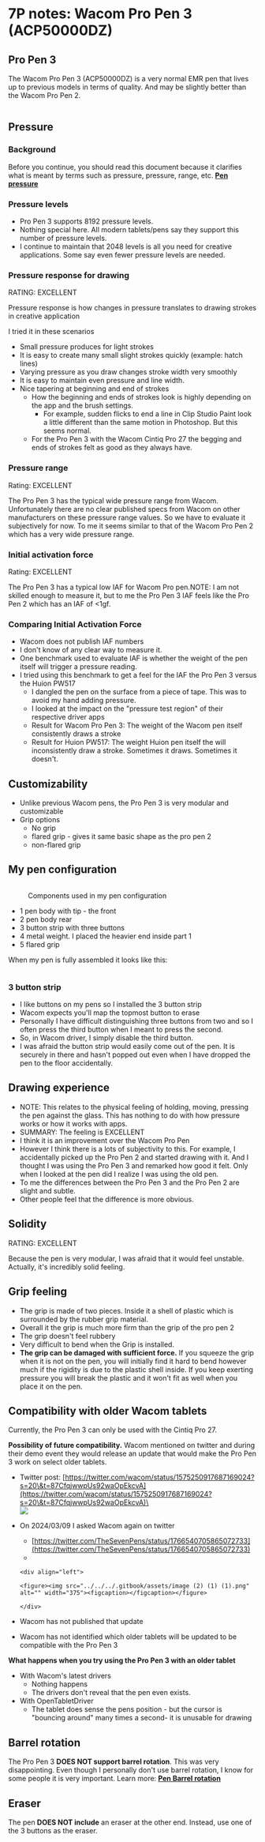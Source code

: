 # 7P notes: Wacom Pro Pen 3 (ACP50000DZ)

## Pro Pen 3

The Wacom Pro Pen 3 (ACP50000DZ) is a very normal EMR pen that lives up to previous models in terms of quality. And may be slightly better than the Wacom Pro Pen 2.&#x20;

<figure><img src="../../../.gitbook/assets/Wacom Pro Pen 3 (ACP50000DZ).jpg" alt=""><figcaption></figcaption></figure>

## Pressure&#x20;

### Background

Before you continue, you should read this document because it clarifies what is meant by terms such as pressure, pressure, range, etc. [**Pen pressure**](../../../guides/core-features/pen-pressure.md)  &#x20;

### Pressure levels

* Pro Pen 3 supports 8192 pressure levels.
* Nothing special here. All modern tablets/pens say they support this number of pressure levels.
* I continue to maintain that 2048 levels is all you need for creative applications. Some say even fewer pressure levels are needed.

### Pressure response for drawing

RATING: EXCELLENT

Pressure response is how changes in pressure translates to drawing strokes in creative application

I tried it in these scenarios

* Small pressure produces for light strokes&#x20;
* It is easy to create many small slight strokes quickly (example: hatch lines)&#x20;
* Varying pressure as you draw changes stroke width very smoothly&#x20;
* It is easy to maintain even pressure and line width.
* Nice tapering at beginning and end of strokes
  * How the beginning and ends of strokes look is highly depending on the app and the brush settings.
    * For example, sudden flicks to end a line in Clip Studio Paint look a little different than the same motion in Photoshop. But this seems normal.
  * For the Pro Pen 3 with the Wacom Cintiq Pro 27 the begging and ends of strokes felt as good as they always have.&#x20;

### Pressure range&#x20;

Rating: EXCELLENT

The Pro Pen 3 has the typical wide pressure range from Wacom. Unfortunately there are no clear published specs from Wacom on other manufacturers on these pressure range values. So we have to evaluate it subjectively for now. To me it seems similar to that of the Wacom Pro Pen 2 which has a very wide pressure range.

### Initial activation force

Rating: EXCELLENT

The Pro Pen 3 has a typical low IAF for Wacom Pro pen.NOTE: I am not skilled enough to measure it, but to me the Pro Pen 3 IAF feels like the Pro Pen 2 which has an IAF of <1gf.&#x20;

### Comparing Initial Activation Force

* Wacom does not publish IAF numbers
* I don't know of any clear way to measure it.
* One benchmark used to evaluate IAF is whether the weight of the pen itself will trigger a pressure reading.
* I tried using this benchmark to get a feel for the IAF the Pro Pen 3 versus the Huion PW517
  * I dangled the pen on the surface from a piece of tape. This was to avoid my hand adding pressure.
  * I looked at the impact on the "pressure test region" of their respective driver apps
  * Result for Wacom Pro Pen 3: The weight of the Wacom pen itself consistently draws a stroke
  * Result for Huion PW517: The weight Huion pen itself the will inconsistently draw a stroke. Sometimes it draws. Sometimes it doesn't.

## Customizability

* Unlike previous Wacom pens, the Pro Pen 3 is very modular and customizable
* Grip options
  * No grip
  * flared grip - gives it same basic shape as the pro pen 2
  * non-flared grip

## My pen configuration

<figure><img src="../../../.gitbook/assets/pen disassembled-numbered.jpg" alt=""><figcaption><p>Components used in my pen configuration</p></figcaption></figure>

* 1 pen body with tip - the front
* 2 pen body rear
* 3 button strip with three buttons
* 4 metal weight. I placed the heavier end inside part 1
* 5 flared grip

When my pen is fully assembled it looks like this:

<figure><img src="../../../.gitbook/assets/pen assembled.jpg" alt=""><figcaption></figcaption></figure>

### 3 button strip

* I like buttons on my pens so I installed the 3 button strip
* Wacom expects you'll map the topmost button to erase
* Personally I have difficult distinguishing three buttons from two and so I often press the third button when I meant to press the second.
* So, in Wacom driver, I simply disable the third button.
* I was afraid the button strip would easily come out of the pen. It is securely in there and hasn't popped out even when I have dropped the pen to the floor accidentally.

## Drawing experience

* NOTE: This relates to the physical feeling of holding, moving, pressing the pen against the glass. This has nothing to do with how pressure works or how it works with apps.
* SUMMARY: The feeling is EXCELLENT
* I think it is an improvement over the Wacom Pro Pen&#x20;
* However I think there is a lots of subjectivity to this. For example, I accidentally picked up the Pro Pen 2 and started drawing with it. And I thought I was using the Pro Pen 3 and remarked how good it felt. Only when I looked at the pen did I realize I was using the old pen.
* To me the differences between the Pro Pen 3 and the Pro Pen 2 are slight and subtle.&#x20;
* Other people feel that the difference is more obvious.

## Solidity

RATING: EXCELLENT

Because the pen is very modular, I was afraid that it would feel unstable. Actually, it's incredibly solid feeling.

## Grip feeling

* The grip is made of two pieces. Inside it a shell of plastic which is surrounded by the rubber grip material.
* Overall it the grip is much more firm than the grip of the pro pen 2&#x20;
* The grip doesn't feel rubbery
* Very difficult to bend when the Grip is installed.
* **The grip can be damaged with sufficient force.** If you squeeze the grip when it is not on the pen, you will initially find it hard to bend however much if the rigidity is due to the plastic shell inside. If you keep exerting pressure you will break the plastic and it won't fit as well when you place it on the pen.

## Compatibility with older Wacom tablets

Currently, the Pro Pen 3 can only be used with the Cintiq Pro 27.

**Possibility of future compatibility.** Wacom mentioned on twitter and during their demo event they would release an update that would make the Pro Pen 3 work on select older tablets.

* Twitter post: [https://twitter.com/wacom/status/1575250917687169024?s=20\&t=87CfqjwwpUs92waOpEkcvA](https://twitter.com/wacom/status/1575250917687169024?s=20\&t=87CfqjwwpUs92waOpEkcvA)\
  \
  ![](<../../../.gitbook/assets/image (312).png>)
* On 2024/03/09 I asked Wacom again on twitter
  * [https://twitter.com/TheSevenPens/status/1766540705865072733](https://twitter.com/TheSevenPens/status/1766540705865072733)
  *

      <div align="left">

      <figure><img src="../../../.gitbook/assets/image (2) (1) (1).png" alt="" width="375"><figcaption></figcaption></figure>

      </div>
* Wacom has not published that update
* Wacom has not identified which older tablets will be updated to be compatible with the Pro Pen 3

**What happens when you try using the Pro Pen 3 with an older tablet**

* With Wacom's latest drivers
  * Nothing happens
  * The drivers don't reveal that the pen even exists.
* With OpenTabletDriver
  * The tablet does sense the pens position - but the cursor is "bouncing around" many times a second- it is unusable for drawing

## Barrel rotation

The Pro Pen 3 **DOES NOT support barrel rotation**. This was very disappointing. Even though I personally don't use barrel rotation, I know for some people it is very important. Learn more: [**Pen Barrel rotation**](../../../guides/core-features/pen-barrel-rotation.md)  &#x20;

## Eraser

The pen **DOES NOT include** an eraser at the other end. Instead, use one of the 3 buttons as the eraser.
